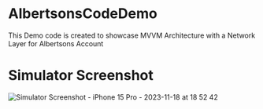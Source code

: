 # AlbertsonsCodeDemo
This Demo code is created to showcase MVVM Architecture with a Network Layer for Albertsons Account


# Simulator Screenshot

![Simulator Screenshot - iPhone 15 Pro - 2023-11-18 at 18 52 42](https://github.com/ryadav/AlbertsonsCodeDemo/assets/22386021/eebe035f-69c5-491d-a2a9-eb08926ec104)
